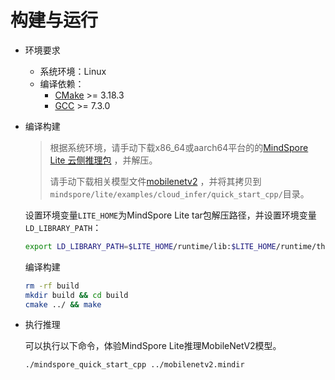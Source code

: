 # 构建与运行

- 环境要求
    - 系统环境：Linux
    - 编译依赖：
        - [CMake](https://cmake.org/download/) >= 3.18.3
        - [GCC](https://gcc.gnu.org/releases.html) >= 7.3.0

- 编译构建

  > 根据系统环境，请手动下载x86_64或aarch64平台的的[MindSpore Lite 云侧推理包](https://www.mindspore.cn/lite/docs/zh-CN/master/use/downloads.html)
  ，并解压。
  >
  > 请手动下载相关模型文件[mobilenetv2](https://download.mindspore.cn/model_zoo/official/lite/quick_start/mobilenetv2.mindir)
  ，并将其拷贝到`mindspore/lite/examples/cloud_infer/quick_start_cpp/`目录。

  设置环境变量`LITE_HOME`为MindSpore Lite tar包解压路径，并设置环境变量`LD_LIBRARY_PATH`：

  ```bash
  export LD_LIBRARY_PATH=$LITE_HOME/runtime/lib:$LITE_HOME/runtime/third_party/dnnl:$LITE_HOME/tools/converter/lib:$LD_LIBRARY_PATH
  ```

  编译构建

  ```bash
  rm -rf build
  mkdir build && cd build
  cmake ../ && make
  ```

- 执行推理

  可以执行以下命令，体验MindSpore Lite推理MobileNetV2模型。

  ```bash
  ./mindspore_quick_start_cpp ../mobilenetv2.mindir
  ```